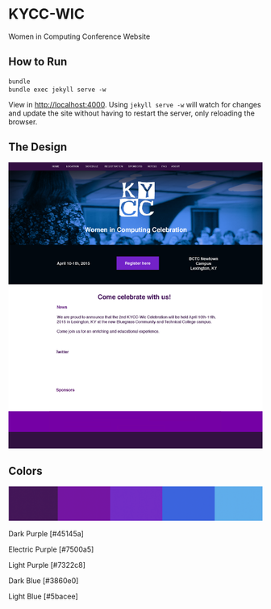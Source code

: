 # KYCC-WIC

Women in Computing Conference Website

## How to Run

    bundle
    bundle exec jekyll serve -w

View in [http://localhost:4000](http://localhost:4000). Using `jekyll serve -w` will watch for changes and update the site without having to restart the server, only reloading the browser.

## The Design

![Design Version 1.0](images/design_files/KYCC-WIC_v1.0.png)


## Colors

![Color Palette Version 1.0](images/design_files/ColorPalette_v1.0.png)

Dark Purple [#45145a]

Electric Purple [#7500a5]

Light Purple [#7322c8]

Dark Blue [#3860e0]

Light Blue [#5bacee]
